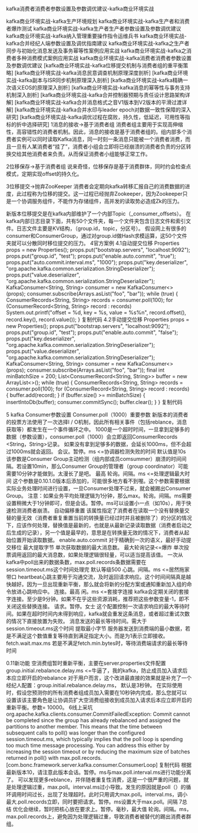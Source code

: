 kafka消费者消费者参数设置及参数调优建议-kafka商业环境实战


kafka商业环境实战-kafka生产环境规划
kafka商业环境实战-kafka生产者和消费者爆炸测试
kafka商业环境实战-kafka生产者生产者参数设置及参数调优建议
kafka商业环境实战-kafka纳入管理重要操作指令运维兵书
kafka商业环境实战-kafka合并经纪人端参数设置及调优指南建议
kafka商业环境实战-kafka之生产者同步与初始化消息发送及事务幂等性案例应用实战
kafka商业环境实战-kafka之消费者多种消费模式案例应用实战
kafka商业环境实战-kafka消费者消费者参数设置及参数调优建议
[kafka商业环境实战-kafka位移提交机制与消费者组的重平衡策略]
[kafka商业环境实战-kafka消息民意调查机制原理深度剖析]
[kafka商业环境实战-kafka副本与ISR同步机制原理深入剖析]
[kafka商业环境实战-kafka精确一次语义EOS的原理深入剖析]
[kafka商业环境实战-kafka消息的幂等性与事务支持机制深入剖析]
[kafka商业环境实战-kafka合并控制器预期与责任设计思路架构详解]
[kafka商业环境实战-kafka合并消息格式之音V1版本到V2版本的平滑过渡详解]
[kafka商业环境实战-kafka合并水印与leader epoch对数据一致性保障的深入研究]
[kafka商业环境实战-kafka调优过程在腐败，持久性，低延迟，可用性等指标的折中选择研究]
1消息的接收->基于消费者组
消费者组主要用于实现高伸缩性，高容错性的消费者机制。因此，消息的接收是基于消费者组的。组内部多个消费者实例可以同时读取Kafka消息，同一时刻一条消息只能被一个消费者消费，而且一旦有人某消费者“挂了”，消费者小组会立即将已经崩溃的消费者负责的分区转换交给其他消费者来负责。从而保证消费者小组能够正常工作。

2位移保存->基于消费者组
说来奇怪，位移保存是基于消费群体，同时约会检查点模式，定期实现offset的持久化。

3位移提交->抛弃ZooKeeper
消费者会定期向kafka转移汇报自己的消费数据的进度，此过程称为位移的提交。这一过程已经抛弃Zookeeper，因为Zookeeper只是一个协调服务组件，不能作为存储组件，高并发的读取势必造成Zk的压力。

新版本位移提交是在kafka内部维护了一个内部Topic（_consumer_offsets）。
在kafka内部日志目录下面，共有50个文件夹，每一个文件夹包含日志文件和索引文件。日志文件主要是KV结构，（group.id，topic，分区号）。
假设网上有很多的consumer和ConsumerGroup，通过对group.id做Hash求模运算，这50个文件夹就可以分散同时移位提交的压力。
4官方案例
4.1自动提交位移
     Properties props = new Properties();
     props.put("bootstrap.servers", "localhost:9092");
     props.put("group.id", "test");
     props.put("enable.auto.commit", "true");
     props.put("auto.commit.interval.ms", "1000");
     props.put("key.deserializer", "org.apache.kafka.common.serialization.StringDeserializer");
     props.put("value.deserializer", "org.apache.kafka.common.serialization.StringDeserializer");
     KafkaConsumer<String, String> consumer = new KafkaConsumer<>(props);
     consumer.subscribe(Arrays.asList("foo", "bar"));
     while (true) {
         ConsumerRecords<String, String> records = consumer.poll(100);
         for (ConsumerRecord<String, String> record : records)
             System.out.printf("offset = %d, key = %s, value = %s%n", record.offset(), record.key(), record.value());
     }
复制代码
4.2手动提交位移
     Properties props = new Properties();
     props.put("bootstrap.servers", "localhost:9092");
     props.put("group.id", "test");
     props.put("enable.auto.commit", "false");
     props.put("key.deserializer", "org.apache.kafka.common.serialization.StringDeserializer");
     props.put("value.deserializer", "org.apache.kafka.common.serialization.StringDeserializer");
     KafkaConsumer<String, String> consumer = new KafkaConsumer<>(props);
     consumer.subscribe(Arrays.asList("foo", "bar"));
     final int minBatchSize = 200;
     List<ConsumerRecord<String, String>> buffer = new ArrayList<>();
     while (true) {
         ConsumerRecords<String, String> records = consumer.poll(100);
         for (ConsumerRecord<String, String> record : records) {
             buffer.add(record);
         }
         if (buffer.size() >= minBatchSize) {
             insertIntoDb(buffer);
             consumer.commitSync();
             buffer.clear();
         }
     }
复制代码

5 kafka Consumer参数设置
Consumer.poll（1000）重要参数
新版本的消费者的投票方法使用了一次选择I / O机制，因此所有相关事件（包括reblance，消息获取等）都发生在一个事件循环之中。
1000是一个超时时间，一旦拿到足够多的数据（参数设置），consumer.poll（1000）会立即返回ConsumerRecords <String，String>记录。
如果没有拿到足够多的数据，会延长1000ms，但不会超过1000ms就会返回。
会议。暂停。ms <=协调器检测失败的时间
默认值是10s
该参数是Consumer Group主动检测（组内部成员comsummer）崩溃的时间间隔。若设置10min，那么Consumer Group的管理者（group coordinator）可能需要10分钟才能做到。太漫长了是吧。
最高 轮询。间隔。ms <=处理逻辑最大时间
这个参数是0.10.1.0版本后添加的，可能很多地方看不到喔。这个参数需要根据实际业务处理时间进行设置，一旦Consumer处理不过来，就会被踢出Consumer Group。
注意：如果业务平均处理逻辑为1分钟，那么max。轮询。间隔。ms需要设置稍微大于1分钟即可，但是会话。暂停。ms可以设置小一点（如10s），用于快速检测消费者崩溃。
自动偏移重置
该属性指定了消费者在读取一个没有替换量交替的量无效（消费者重复重置当前的转换量已经过时并且被删除了）的分区的情况下，应该作何处理，替换值是最新的，也就是从最新记录读取数据（消费者启动之后生成的记录），另一个值是最早的，意思是在转换量无效的情况下，消费者从起始位置开始读取数据。
enable.auto.commit
对于精确到一次的语义，最好手动提交移位
最大提取字节
单次获取数据的最大消息数。
最大轮询记录<=爆炸
单次投票调用返回的最大消息数，如果处理逻辑很轻量，可以适当提高该值。
一次从kafka中poll出来的数据条数，max.poll.records条数据需要在session.timeout.ms这个时间处理完
默认等级500
心跳。间隔。ms <=居然拖家带口
heartbeat心跳主要用于沟通交流，及时返回请求响应。这个时间间隔真是越快越好。因为一旦出现重新平衡，那么就会将新的分配方案或通知重新加入组的命令放进心跳响应中。
连接。最高 闲。ms <=套接字连接
kafka会定期关闭的套接字连接。至少是9分钟。如果不在乎这些资源消耗，推荐把这些参数变量-1，即不关闭这些替换连接。
请求。暂停。女士
这个配置控制一次请求响应的最大等待时间。如果在超时时间内未得到响应，kafka就会重发这条消息，或者超过重试次数的情况下直接放置为失败。
消息发送的最长等待时间。需大于session.timeout.ms这个时间
提取最小字节
服务器发送到消费端的最小数据，若是不满足这个数值重复等待直到满足指定大小。而是为1表示立即接收。
fetch.wait.max.ms
若是不满足fetch.min.bytes时，等待消费端请求的最长等待时间

0.11新功能
空消费组暂时重新平衡，主要在server.properties文件配置
group.initial.rebalance.delay.ms <=牛逼了，我的kafka，防止成员加入请求后本应立即开启的rebalance
对于用户而言，这个改进最直接的效果就是补充了一个经纪人配置：group.initial.rebalance.delay.ms，
默认是3秒钟。
在实际使用时，假设您预测你的所有消费者组成员加入需要在10秒钟内完成，那么您就可以设置该该主要角色是让协调员扩大空消费组接收到成员加入请求后本应立即开启的重新平衡。参数= 10000。
6线上采坑
org.apache.kafka.clients.consumer.CommitFailedException:
 Commit cannot be completed since the group has already rebalanced and assigned the partitions to another member. 
This means that the time between subsequent calls to poll() was longer than the configured session.timeout.ms, which typically implies that the poll loop is spending too much time message processing. 
You can address this either by increasing the session timeout or by reducing the maximum size of batches returned in poll() with max.poll.records. [com.bonc.framework.server.kafka.consumer.ConsumerLoop]
复制代码
根据最新版本10，请注意此版本会话。暂停。ms与max.poll.interval.ms进行功能分离了。
可以发现更多reblance，并伴随者重复性消费，这是一个很严重的问题，就是处理逻辑过重，max.poll。interval.ms过小导致。发生的原因就是poll（）的循环调用时间过长，出现了处理超时。此时只用调大max.poll。interval.ms，调小最大.poll.records立即，同时要把请求。暂停。ms设置大于max.poll。间隔
7总结
优化会继续，暂时把核心放在要求上。暂停。毫秒，最大值 轮询。间隔。ms，max.poll.records上，避免因为处理逻辑过重，导致消费者被替代的踢出消费者群组。